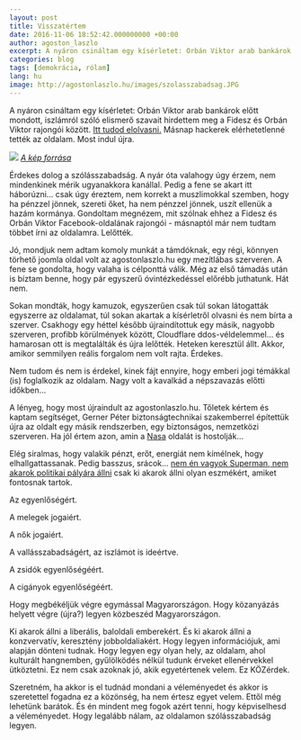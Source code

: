 ```yaml
---
layout: post
title: Visszatértem
date: 2016-11-06 18:52:42.000000000 +00:00
author: agoston_laszlo
excerpt: A nyáron csináltam egy kísérletet: Orbán Viktor arab bankárok előtt mondott, iszlámról szóló elismerő szavait hirdettem meg a Fidesz és Orbán Viktor rajongói között. Másnap hackerek elérhetetlenné tették az oldalam. Most indult újra.
categories: blog
tags: [demokrácia, rólam]
lang: hu
image: http://agostonlaszlo.hu/images/szolasszabadsag.JPG
---
```


A nyáron csináltam egy kísérletet: Orbán Viktor arab bankárok előtt mondott, iszlámról szóló elismerő szavait hirdettem meg a Fidesz és Orbán Viktor rajongói között. [Itt tudod elolvasni.](http://agostonlaszlo.hu/blog/hogyan-alljon-egy-fidesz-szavazo-az-iszlamhoz/) Másnap hackerek elérhetetlenné tették az oldalam. Most indul újra.

![]({{site.baseurl}}/images/szolasszabadsag.jpg)
[_A kép forrása_](https://www.orangewebsite.com/articles/wp-content/uploads/2014/10/shutterstock_187662866.jpg)

Érdekes dolog a szólásszabadság. A nyár óta valahogy úgy érzem, nem mindenkinek mérik ugyanakkora kanállal.  Pedig a fene se akart itt háborúzni... csak úgy éreztem, nem korrekt a muszlimokkal szemben, hogy ha pénzzel jönnek, szereti őket, ha nem pénzzel jönnek, uszít ellenük a hazám kormánya. Gondoltam megnézem, mit szólnak ehhez a Fidesz és Orbán Viktor Facebook-oldalának rajongói - másnaptól már nem tudtam többet írni az oldalamra. Lelőtték.

Jó, mondjuk nem adtam komoly munkát a támdóknak, egy régi, könnyen törhető joomla oldal volt az agostonlaszlo.hu egy mezítlábas szerveren. A fene se gondolta, hogy valaha is célponttá válik. Még az első támadás után is bíztam benne, hogy pár egyszerű óvintézkedéssel előrébb juthatunk. Hát nem.

Sokan mondták, hogy kamuzok, egyszerűen csak túl sokan látogatták egyszerre az oldalamat, túl sokan akartak a kísérletről olvasni és nem bírta a szerver. Csakhogy egy héttel később újraindítottuk egy másik, nagyobb szerveren, profibb körülmények között, Cloudflare ddos-véldelemmel... és hamarosan ott is megtalálták és újra lelőtték. Heteken keresztül állt. Akkor, amikor semmilyen reális forgalom nem volt rajta. Érdekes.

Nem tudom és nem is érdekel, kinek fájt ennyire, hogy emberi jogi témákkal (is) foglalkozik az oldalam. Nagy volt a kavalkád a népszavazás előtti időkben...

A lényeg, hogy most újraindult az agostonlaszlo.hu. Tőletek kértem és kaptam segítséget, Gerner Péter biztonságtechnikai szakemberrel építettük újra az oldalt egy másik rendszerben, egy biztonságos, nemzetközi szerveren. Ha jól értem azon, amin a [Nasa](https://github.com/nasa) oldalát is hostolják...

Elég siralmas, hogy valakik pénzt, erőt, energiát nem kímélnek, hogy elhallgattassanak. Pedig basszus, srácok... [nem én vagyok Superman, nem akarok politikai pályára állni](http://agostonlaszlo.hu/blog/superman-nem-en-vagyok/) csak ki akarok állni olyan eszmékért, amiket fontosnak tartok.

Az egyenlőségért.

A melegek jogaiért.

A nők jogaiért.

A vallásszabadságért, az iszlámot is ideértve.

A zsidók egyenlőségéért.

A cigányok egyenlőségéért.

Hogy megbékéljük végre egymással Magyarországon. Hogy közanyázás helyett végre (újra?) legyen közbeszéd Magyarországon.

Ki akarok állni a liberális, baloldali emberekért. És ki akarok állni a konzvervatív, keresztény jobboldaliakért. Hogy legyen információjuk, ami alapján dönteni tudnak. Hogy legyen egy olyan hely, az oldalam, ahol kulturált hangnemben, gyűlölködés nélkül tudunk érveket ellenérvekkel ütköztetni. Ez nem csak azoknak jó, akik egyetértenek velem. Ez KÖZérdek. 

Szeretném, ha akkor is el tudnád mondani a véleményedet és akkor is szeretettel fogadna ez a közönség, ha nem értesz egyet velem. Ettől még lehetünk barátok. És én mindent meg fogok azért tenni, hogy képviselhesd a véleményedet. Hogy legalább nálam, az oldalamon szólásszabadság legyen.
